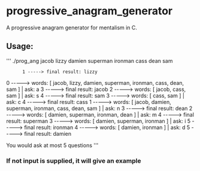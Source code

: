 # progressive_anagram_generator
A progressive anagram generator for mentalism in C.


## Usage:

'''
./prog_ang jacob lizzy damien superman ironman cass dean sam


          1 -----> final result: lizzy
0 -----> words: [ jacob, lizzy, damien, superman, ironman, cass, dean, sam ] | ask: a
                              3 -----> final result: jacob
                    2 -----> words: [ jacob, cass, sam ] | ask: s
                                        4 -----> final result: sam
                              3 -----> words: [ cass, sam ] | ask: c
                                        4 -----> final result: cass
          1 -----> words: [ jacob, damien, superman, ironman, cass, dean, sam ] | ask: n
                              3 -----> final result: dean
                    2 -----> words: [ damien, superman, ironman, dean ] | ask: m
                                        4 -----> final result: superman
                              3 -----> words: [ damien, superman, ironman ] | ask: i
                                                  5 -----> final result: ironman
                                        4 -----> words: [ damien, ironman ] | ask: d
                                                  5 -----> final result: damien

You would ask at most 5 questions
'''

### If not input is supplied, it will give an example
